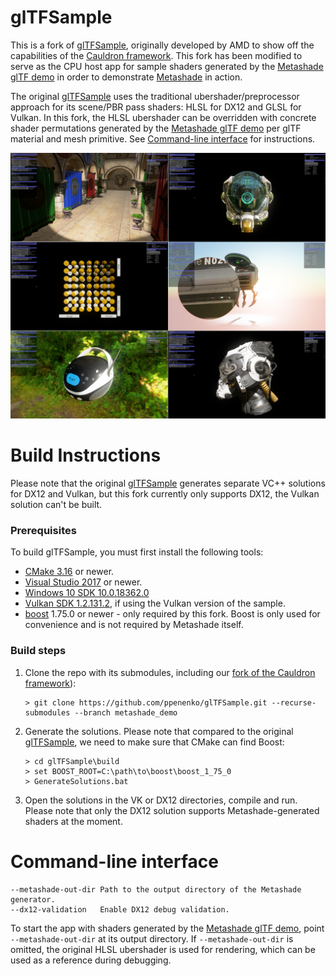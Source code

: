 # glTFSample 

This is a fork of [glTFSample](https://github.com/GPUOpen-LibrariesAndSDKs/glTFSample), originally developed by AMD to show off the capabilities of the [Cauldron framework](https://github.com/GPUOpen-LibrariesAndSDKs/Cauldron).
This fork has been modified to serve as the CPU host app for sample shaders generated by the [Metashade glTF demo](https://github.com/ppenenko/metashade/tree/master/gltfdemo) in order to demonstrate [Metashade](https://github.com/ppenenko/metashade) in action.

The original [glTFSample](https://github.com/GPUOpen-LibrariesAndSDKs/glTFSample) uses the traditional ubershader/preprocessor approach for its scene/PBR pass shaders: HLSL for DX12 and GLSL for Vulkan. In this fork, the HLSL ubershader can be overridden with concrete shader permutations generated by the [Metashade glTF demo](https://github.com/ppenenko/metashade/tree/master/gltfdemo) per glTF material and mesh primitive. See [Command-line interface](#command-line-interface) for instructions.

![Screenshot](screenshot.png)

# Build Instructions

Please note that the original [glTFSample](https://github.com/GPUOpen-LibrariesAndSDKs/glTFSample) generates separate VC++ solutions for DX12 and Vulkan, but this fork currently only supports DX12, the Vulkan solution can't be built.

### Prerequisites

To build glTFSample, you must first install the following tools:

- [CMake 3.16](https://cmake.org/download/) or newer.
- [Visual Studio 2017](https://visualstudio.microsoft.com/downloads/) or newer.
- [Windows 10 SDK 10.0.18362.0](https://developer.microsoft.com/en-us/windows/downloads/windows-10-sdk)
- [Vulkan SDK 1.2.131.2](https://www.lunarg.com/vulkan-sdk/), if using the Vulkan version of the sample.
- [boost](https://www.boost.org/) 1.75.0 or newer - only required by this fork. Boost is only used for convenience and is not required by Metashade itself.

### Build steps

1) Clone the repo with its submodules, including our [fork of the Cauldron framework](https://github.com/ppenenko/Cauldron)):
    ```
    > git clone https://github.com/ppenenko/glTFSample.git --recurse-submodules --branch metashade_demo
    ```

2) Generate the solutions. Please note that compared to the original [glTFSample](https://github.com/GPUOpen-LibrariesAndSDKs/glTFSample), we need to make sure that CMake can find Boost:
    ```
    > cd glTFSample\build
    > set BOOST_ROOT=C:\path\to\boost\boost_1_75_0
    > GenerateSolutions.bat
    ```
    

3) Open the solutions in the VK or DX12 directories, compile and run. Please note that only the DX12 solution supports Metashade-generated shaders at the moment.

# Command-line interface

```
--metashade-out-dir Path to the output directory of the Metashade generator.
--dx12-validation   Enable DX12 debug validation.
```

To start the app with shaders generated by the [Metashade glTF demo](https://github.com/ppenenko/metashade/tree/master/gltfdemo), point `--metashade-out-dir` at its output directory. If `--metashade-out-dir` is omitted, the original HLSL ubershader is used for rendering, which can be used as a reference during debugging.
